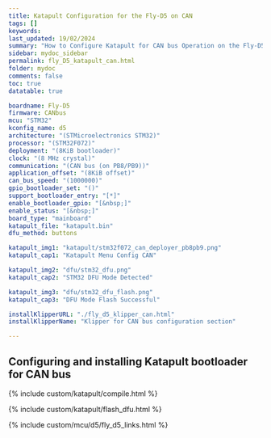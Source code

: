 ```yaml
---
title: Katapult Configuration for the Fly-D5 on CAN
tags: []
keywords: 
last_updated: 19/02/2024
summary: "How to Configure Katapult for CAN bus Operation on the Fly-D5"
sidebar: mydoc_sidebar
permalink: fly_D5_katapult_can.html
folder: mydoc
comments: false
toc: true
datatable: true

boardname: Fly-D5
firmware: CANbus
mcu: "STM32"
kconfig_name: d5
architecture: "(STMicroelectronics STM32)"
processor: "(STM32F072)"
deployment: "(8KiB bootloader)"
clock: "(8 MHz crystal)"
communication: "(CAN bus (on PB8/PB9))"
application_offset: "(8KiB offset)"
can_bus_speed: "(1000000)"
gpio_bootloader_set: "()"
support_bootloader_entry: "[*]"
enable_bootloader_gpio: "[&nbsp;]"
enable_status: "[&nbsp;]"
board_type: "mainboard"
katapult_file: "katapult.bin"
dfu_method: buttons

katapult_img1: "katapult/stm32f072_can_deployer_pb8pb9.png"
katapult_cap1: "Katapult Menu Config CAN"

katapult_img2: "dfu/stm32_dfu.png"
katapult_cap2: "STM32 DFU Mode Detected"

katapult_img3: "dfu/stm32_dfu_flash.png"
katapult_cap3: "DFU Mode Flash Successful"

installKlipperURL: "./fly_d5_klipper_can.html"
installKlipperName: "Klipper for CAN bus configuration section"

---
```


## Configuring and installing Katapult bootloader for CAN bus

{% include custom/katapult/compile.html %}

{% include custom/katapult/flash_dfu.html %}

{% include custom/mcu/d5/fly_d5_links.html %}
